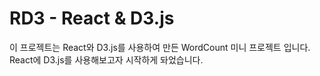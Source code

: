 # RD3 - React & D3.js

이 프로젝트는 React와 D3.js를 사용하여 만든 WordCount 미니 프로젝트 입니다. React에 D3.js를 사용해보고자 시작하게 돠었습니다. 